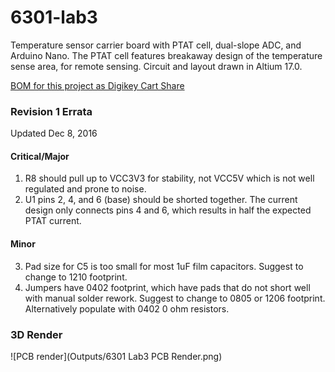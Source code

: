 # 6301-lab3
Temperature sensor carrier board with PTAT cell, dual-slope ADC, and Arduino Nano.
The PTAT cell features breakaway design of the temperature sense area, for remote sensing.
Circuit and layout drawn in Altium 17.0.

[BOM for this project as Digikey Cart Share](http://www.digikey.com/short/35444m)

### Revision 1 Errata
Updated Dec 8, 2016

#### Critical/Major
1. R8 should pull up to VCC3V3 for stability, not VCC5V which is not well regulated and prone to noise.
2. U1 pins 2, 4, and 6 (base) should be shorted together. The current design only connects pins 4 and 6, which results in half the expected PTAT current.

#### Minor
3. Pad size for C5 is too small for most 1uF film capacitors. Suggest to change to 1210 footprint.
4. Jumpers have 0402 footprint, which have pads that do not short well with manual solder rework. Suggest to change to 0805 or 1206 footprint. Alternatively populate with 0402 0 ohm resistors.

### 3D Render

![PCB render](Outputs/6301 Lab3 PCB Render.png)
